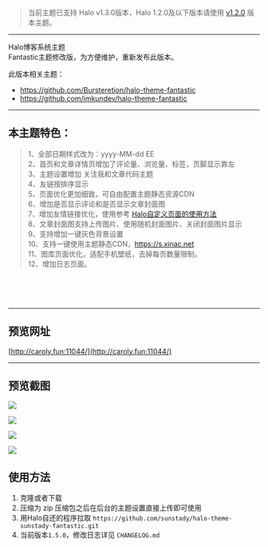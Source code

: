 > 当前主题已支持 Halo v1.3.0版本，Halo 1.2.0及以下版本请使用 [v1.2.0](https://github.com/jinqilin721/halo-theme-xinac-fantastic/tree/v1.2.0) 版本主题。

---

Halo博客系统主题<br>
Fantastic主题修改版，为方便维护，重新发布此版本。<br>

此版本相关主题：
- https://github.com/Bursteretion/halo-theme-fantastic
- https://github.com/imkundev/halo-theme-fantastic

---

<h2>本主题特色：</h2>

> 1、全部日期样式改为：yyyy-MM-dd EE <br>
> 2、首页和文章详情页增加了评论量、浏览量、标签，页脚显示靠左 <br>
> 3、主题设置增加 关注我和文章代码主题 <br>
> 4、友链按排序显示 <br>
> 5、页面优化更加细致，可自由配置主题静态资源CDN<br>
> 6、增加是否显示评论和是否显示文章封面图<br>
> 7、增加友情链接优化，使用参考 [Halo自定义页面的使用方法](https://blog.xinac.cn/archives/halo-usage-200409)   
> 8、文章封面图支持上传图片、使用随机封面图片、关闭封面图片显示   
> 9、支持增加一键灰色背景设置   
> 10、支持一键使用主题静态CDN，https://s.xinac.net     
> 11、图库页面优化，适配手机壁纸，去掉每页数量限制。     
> 12、增加日志页面。

<br>
<br>
<br>

---

## 预览网址
[http://caroly.fun:11044/](http://caroly.fun:11044/) 

---

## 预览截图

![](https://qiniucdn.xinac.net/blog/screenshot_1586231110425.png)

![](https://qiniucdn.xinac.net/blog/screenshot-2_1586231110444.png)

![](https://qiniucdn.xinac.net/blog/screenshot-3_1586231110351.png)

![](https://qiniucdn.xinac.net/blog/screenshot-4_1586231115821.png)


## 使用方法

1. 克隆或者下载
2. 压缩为 zip 压缩包之后在后台的主题设置直接上传即可使用
3. 用Halo自还的程序拉取 `https://github.com/sunstady/halo-theme-sunstady-fantastic.git`
4. 当前版本`1.5.0`，修改日志详见 `CHANGELOG.md`
